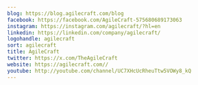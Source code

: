 ```yaml
---
blog: https://blog.agilecraft.com/blog
facebook: https://facebook.com/AgileCraft-575680689173063
instagram: https://instagram.com/agilecraft/?hl=en
linkedin: https://linkedin.com/company/agilecraft/
logohandle: agilecraft
sort: agilecraft
title: AgileCraft
twitter: https://x.com/TheAgileCraft
website: https://agilecraft.com//
youtube: http://youtube.com/channel/UC7XHcUcRheuTtw5VOWy8_kQ
---
```

